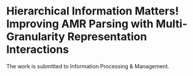 # Hierarchical Information Matters! Improving AMR Parsing with Multi-Granularity Representation Interactions
 The work is submitted to Information Processing & Management.
